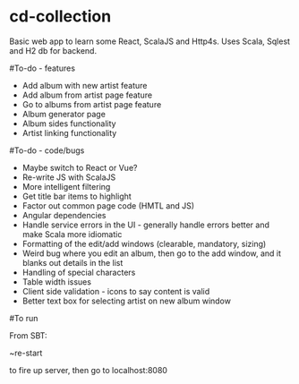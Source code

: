 # cd-collection
Basic web app to learn some React, ScalaJS and Http4s. Uses Scala, Sqlest and H2 db for backend.

#To-do - features

- Add album with new artist feature
- Add album from artist page feature
- Go to albums from artist page feature
- Album generator page
- Album sides functionality
- Artist linking functionality

#To-do - code/bugs
- Maybe switch to React or Vue?
- Re-write JS with ScalaJS
- More intelligent filtering
- Get title bar items to highlight
- Factor out common page code (HMTL and JS)
- Angular dependencies
- Handle service errors in the UI - generally handle errors better and make Scala more idiomatic
- Formatting of the edit/add windows (clearable, mandatory, sizing)
- Weird bug where you edit an album, then go to the add window, and it blanks out details in the list
- Handling of special characters
- Table width issues
- Client side validation - icons to say content is valid
- Better text box for selecting artist on new album window

#To run

From SBT:

~re-start 

to fire up server, then go to localhost:8080